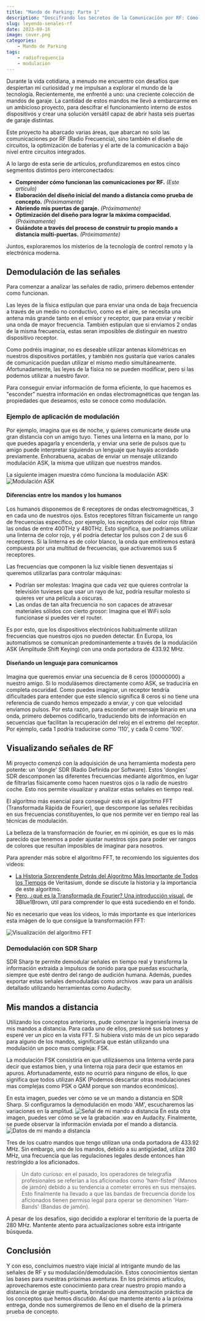 ```yaml
---
title: "Mando de Parking: Parte 1"
description: "Descifrando los Secretos de la Comunicación por RF: Cómo Aprendí a Leer Señales de RF"
slug: leyendo-senales-rf
date: 2023-09-16
image: cover.png
categories:
    - Mando de Parking
tags:
    - radiofrequencia
    - modulación
---
```

Durante la vida cotidiana, a menudo me encuentro con desafíos que despiertan mi curiosidad y me impulsan a explorar el mundo de la tecnología. Recientemente, me enfrenté a uno: una creciente colección de mandos de garaje. La cantidad de estos mandos me llevó a embarcarme en un ambicioso proyecto, para descifrar el funcionamiento interno de estos dispositivos y crear una solución versátil capaz de abrir hasta seis puertas de garaje distintas.

Este proyecto ha abarcado varias áreas, que abarcan no solo las comunicaciones por RF (Radio Frecuencia), sino también el diseño de circuitos, la optimización de baterías y el arte de la comunicación a bajo nivel entre circuitos integrados.

A lo largo de esta serie de artículos, profundizaremos en estos cinco segmentos distintos pero interconectados:

* **Comprender cómo funcionan las comunicaciones por RF.** *(Este artículo)*
* **Elaboración del diseño inicial del mando a distancia como prueba de concepto.** *(Próximamente)*
* **Abriendo mis puertas de garaje.** *(Próximamente)*
* **Optimización del diseño para lograr la máxima compacidad.** *(Próximamente)*
* **Guiándote a través del proceso de construir tu propio mando a distancia multi-puertas.** *(Próximamente)*

Juntos, exploraremos los misterios de la tecnología de control remoto y la electrónica moderna.

## Demodulación de las señales
Para comenzar a analizar las señales de radio, primero debemos entender como funcionan. 

Las leyes de la física estipulan que para enviar una onda de baja frecuencia a través de un medio no conductivo, como es el aire, se necesita una antena más grande tanto en el emisor y receptor, que para enviar y recibir una onda de mayor frecuencia. También estipulan que si enviamos 2 ondas de la misma frecuencia, estas seran imposibles de distinguir en nuestro dispositivo receptor. 

Como podréis imaginar, no es deseable utilizar antenas kilométricas en nuestros dispositivos portátiles, y también nos gustaría que varios canales de comunicación puedan utilizar el mismo medio simultáneamente. Afortunadamente, las leyes de la física no se pueden modificar, pero si las podemos utilizar a nuestro favor.

Para conseguir enviar información de forma eficiente, lo que hacemos es "esconder" nuestra información en ondas electromagnéticas que tengan las propiedades que deseamos, esto se conoce como modulación. 

### Ejemplo de aplicación de modulación
Por ejemplo, imagina que es de noche, y quieres comunicarte desde una gran distancia con un amigo tuyo. Tienes una linterna en la mano, por lo que puedes apagarla y encenderla, y enviar una serie de pulsos que tu amigo puede interpretar siguiendo un lenguaje que hayáis acordado previamente. Enhorabuena, acabas de enviar un mensaje utilizando modulación ASK, la misma que utilizan que nuestros mandos.

La siguiente imagen muestra cómo funciona la modulación ASK:
![Modulación ASK](images/reading-rf-signals/ask.png)

#### Diferencias entre los mandos y los humanos
Los humanos disponemos de 6 receptores de ondas electromagnéticas, 3 en cada uno de nuestros ojos. Estos receptores filtran físicamente un rango de frecuencias específico, por ejemplo, los receptores del color rojo filtran las ondas de entre 400THz y 480THz. Esto significa, que podríamos utilizar una linterna de color rojo, y él podría detectar los pulsos con 2 de sus 6 receptores. Si la linterna es de color blanco, la onda que emitiremos estará compuesta por una multitud de frecuencias, que activaremos sus 6 receptores. 

Las frecuencias que componen la luz visible tienen desventajas si queremos utilizarlas para controlar máquinas:
* Podrían ser molestas: Imagina que cada vez que quieres controlar la televisión tuvieses que usar un rayo de luz, podría resultar molesto si quieres ver una película a oscuras.
* Las ondas de tan alta frecuencia no son capaces de atravesar materiales sólidos con cierto grosor: Imagina que el WiFi solo funcionase si puedes ver el router.

Es por esto, que los dispositivos electrónicos habitualmente utilizan frecuencias que nuestros ojos no pueden detectar.
En Europa, los automatismos se comunican predominantemente a través de la modulación ASK (Amplitude Shift Keying) con una onda portadora de 433.92 MHz.

#### Diseñando un lenguaje para comunicarnos
Imagina que queremos enviar una secuencia de 8 ceros (00000000) a nuestro amigo. Si lo modulásemos directamente como ASK, se traduciría en completa oscuridad. Como puedes imaginar, un receptor tendría dificultades para entender que este silencio significa 8 ceros si no tiene una referencia de cuando hemos empezado a enviar, y con que velocidad enviamos pulsos. Por esta razón, para esconder un mensaje binario en una onda, primero debemos codificarlo, traduciendo bits de información en secuencias que facilitan la recuperación del reloj en el extremo del receptor. Por ejemplo, cada 1 podría traducirse como '110', y cada 0 como '100'.

## Visualizando señales de RF
Mi proyecto comenzó con la adquisición de una herramienta modesta pero potente: un 'dongle' SDR (Radio Definida por Software). Estos 'dongles' SDR descomponen las diferentes frecuencias mediante algoritmos, en lugar de filtrarlas físicamente como hacen nuestros ojos o la radio de nuestro coche. Esto nos permite visualizar y analizar estas señales en tiempo real. 

El algoritmo más esencial para conseguir esto es el algoritmo FFT (Transformada Rápida de Fourier), que descompone las señales recibidas en sus frecuencias constituyentes, lo que nos permite ver en tiempo real las técnicas de modulación. 

La belleza de la transformación de fourier, en mi opinión, es que es lo más parecido que tenemos a poder ajustar nuestros ojos para poder ver rangos de colores que resultan imposibles de imaginar para nosotros.

Para aprender más sobre el algoritmo FFT, te recomiendo los siguientes dos videos:
* [La Historia Sorprendente Detrás del Algoritmo Más Importante de Todos los Tiempos](https://www.youtube.com/watch?v=nmgFG7PUHfo) de Veritasium, donde se discute la historia y la importancia de este algoritmo.
* [Pero, ¿qué es la Transformada de Fourier? Una introducción visual.](https://www.youtube.com/watch?v=spUNpyF58BY) de 3Blue1Brown, útil para comprender lo que está sucediendo en el fondo.

No es necesario que veas los vídeos, lo más importante es que interiorices esta imágen de lo que consigue la transformación FFT:

![Visualización del algoritmo FFT](images/reading-rf-signals/fft.png)

### Demodulación con SDR Sharp
SDR Sharp te permite demodular señales en tiempo real y transforma la información extraida a impulsos de sonido para que puedas escucharla, siempre que esté dentro del rango de audición humana. Además, puedes exportar estas señales demoduladas como archivos .wav para un análisis detallado utilizando herramientas como Audacity.

## Mis mandos a distancia
Utilizando los conceptos anteriores, pude comenzar la ingeniería inversa de mis mandos a distancia. Para cada uno de ellos, presioné sus botones y esperé ver un pico en la vista FFT. Si hubiera visto más de un pico separado para alguno de los mandos, significaría que están utilizando una modulación un poco mas compleja: FSK. 

La modulación FSK consistiría en que utilizásemos una linterna verde para decir que estamos bien, y una linterna roja para decir que estamos en apuros. Afortunadamente, esto no ocurrió para ninguno de ellos, lo que significa que todos utilizan ASK (Podemos descartar otras modulaciones mas complejas como PSK o QAM porque son mandos económicos).

En esta imagen, puedes ver cómo se ve un mando a distancia en SDR Sharp. Si configuramos la demodulación en modo 'AM', escucharemos las variaciones en la amplitud.
![Señal de mi mando a distancia](images/reading-rf-signals/sdr_ask.png)
En esta otra imagen, puedes ver cómo se ve la grabación .wav en Audacity. Finalmente, se puede observar la información enviada por el mando a distancia.
![Datos de mi mando a distancia](images/reading-rf-signals/audacity.png)

Tres de los cuatro mandos que tengo utilizan una onda portadora de 433.92 MHz. Sin embargo, uno de los mandos, debido a su antigüedad, utiliza 280 MHz, una frecuencia que las regulaciones legales desde entonces han restringido a los aficionados.

> Un dato curioso: en el pasado, los operadores de telegrafía profesionales se referían a los aficionados como 'ham-fisted' (Manos de jamón) debido a su tendencia a cometer errores en sus mensajes. Esto finalmente ha llevado a que las bandas de frecuencia donde los aficionados tienen permiso legal para operar se denominen 'Ham-Bands' (Bandas de jamón).

A pesar de los desafíos, sigo decidido a explorar el territorio de la puerta de 280 MHz. Mantente atento para actualizaciones sobre esta intrigante búsqueda.

## Conclusión
Y con eso, concluimos nuestro viaje inicial al intrigante mundo de las señales de RF y su modulación/demodulación. Estos conocimientos sientan las bases para nuestras próximas aventuras. En los próximos artículos, aprovecharemos este conocimiento para crear nuestro propio mando a distancia de garaje multi-puerta, brindando una demostración práctica de los conceptos que hemos discutido. Así que mantente atento a la próxima entrega, donde nos sumergiremos de lleno en el diseño de la primera prueba de concepto.